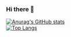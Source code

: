 ### Hi there 👋

<!--
**hubblin/hubblin** is a ✨ _special_ ✨ repository because its `README.md` (this file) appears on your GitHub profile.

Here are some ideas to get you started:

- 🔭 I’m currently working on ...
- 🌱 I’m currently learning ...
- 👯 I’m looking to collaborate on ...
- 🤔 I’m looking for help with ...
- 💬 Ask me about ...
- 📫 How to reach me: ...
- 😄 Pronouns: ...
- ⚡ Fun fact: ...
-->
[![Anurag's GitHub stats](https://github-readme-stats.vercel.app/api?username=hubblin)](https://github.com/anuraghazra/github-readme-stats)  
[![Top Langs](https://github-readme-stats.vercel.app/api/top-langs/?username=hubblin&layout=compact)](https://github.com/anuraghazra/github-readme-stats)

